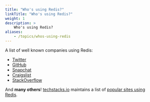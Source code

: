 ```yaml
---
title: "Who's using Redis?"
linkTitle: "Who's using Redis?"
weight: 1
description: >
    Who's using Redis?
aliases:
    - /topics/whos-using-redis
---
```


A list of well known companies using Redis:

* [Twitter](http://www.infoq.com/presentations/Real-Time-Delivery-Twitter)
* [GitHub](https://github.com/blog/530-how-we-made-github-fast)
* [Snapchat](https://twitter.com/robustcloud/status/448503100056535040)
* [Craigslist](http://blog.zawodny.com/2011/02/26/redis-sharding-at-craigslist/)
* [StackOverflow](http://meta.stackoverflow.com/questions/69164/does-stackoverflow-use-caching-and-if-so-how/69172)

And **many others**! [techstacks.io](http://techstacks.io) maintains a list of [popular sites using Redis](http://techstacks.io/tech/redis).
